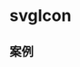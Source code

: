 # svgIcon

## 案例

<SvgIconDemo />

<!-- ::: details 点击查看代码
@[code vue](../demo/ClipboardDemo.vue)
::: -->
